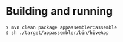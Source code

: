 # Building and running

    $ mvn clean package appassembler:assemble
    $ sh ./target/appassembler/bin/hiveApp